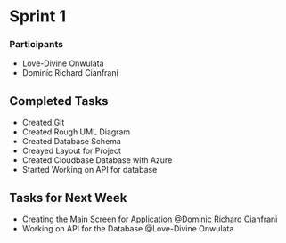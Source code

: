 # Sprint 1
### Participants
- Love-Divine Onwulata
- Dominic Richard Cianfrani
## Completed Tasks
- Created Git
- Created Rough UML Diagram
- Created Database Schema
- Creayed Layout for Project
- Created Cloudbase Database with Azure 
- Started Working on API for database
## Tasks for Next Week
- Creating the Main Screen for Application @Dominic Richard Cianfrani
- Working on API for the Database @Love-Divine Onwulata
